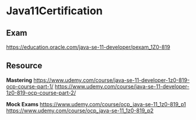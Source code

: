 # Java11Certification

## Exam
https://education.oracle.com/java-se-11-developer/pexam_1Z0-819

## Resource

__Mastering__
https://www.udemy.com/course/java-se-11-developer-1z0-819-ocp-course-part-1/
https://www.udemy.com/course/java-se-11-developer-1z0-819-ocp-course-part-2/

__Mock Exams__
https://www.udemy.com/course/ocp_java-se-11_1z0-819_p1
https://www.udemy.com/course/ocp_java-se-11_1z0-819_p2
